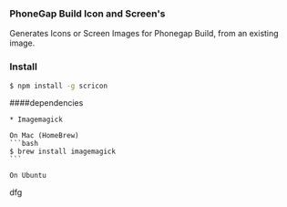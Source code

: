 ### PhoneGap Build Icon and Screen's

Generates Icons or Screen Images for Phonegap Build, from an existing image.


### Install
```bash
$ npm install -g scricon
```
####dependencies

    * Imagemagick

    On Mac (HomeBrew)
    ```bash
    $ brew install imagemagick
    ```

    On Ubuntu


dfg